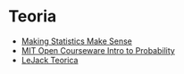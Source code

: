 # Teoria
* [Making Statistics Make Sense](https://www.jbstatistics.com/)
* [MIT Open Courseware Intro to Probability](https://ocw.mit.edu/resources/res-6-012-introduction-to-probability-spring-2018/)
* [LeJack Teorica](https://photos.google.com/share/AF1QipMbAuE8c9_NFkdLuF3jXAVi1erCBfus8YwG3T11HkBI3SWQE72E3C1Akwv-ZZE5cg?key=VFp4RHlFMHk1X2ZJNU9vcHRJZlRWZU9mSmxBSG1R)
